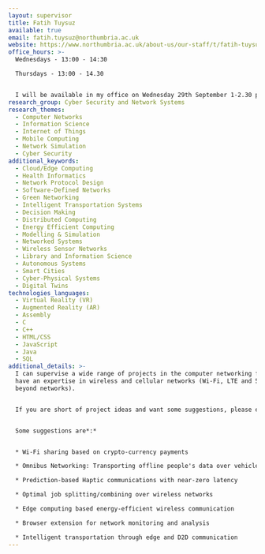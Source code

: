 ```yaml
---
layout: supervisor
title: Fatih Tuysuz
available: true
email: fatih.tuysuz@northumbria.ac.uk
website: https://www.northumbria.ac.uk/about-us/our-staff/t/fatih-tuysuz/
office_hours: >-
  Wednesdays - 13:00 - 14:30

  Thursdays - 13:00 - 14.30 


  I will be available in my office on Wednesday 29th September 1-2.30 pm and on Thursday 30th September 1-2.30pm. You can also contact me via email to arrange an appointment outside these times.
research_group: Cyber Security and Network Systems
research_themes:
  - Computer Networks
  - Information Science
  - Internet of Things
  - Mobile Computing
  - Network Simulation
  - Cyber Security
additional_keywords:
  - Cloud/Edge Computing
  - Health Informatics
  - Network Protocol Design
  - Software-Defined Networks
  - Green Networking
  - Intelligent Transportation Systems
  - Decision Making
  - Distributed Computing
  - Energy Efficient Computing
  - Modelling & Simulation
  - Networked Systems
  - Wireless Sensor Networks
  - Library and Information Science
  - Autonomous Systems
  - Smart Cities
  - Cyber-Physical Systems
  - Digital Twins
technologies_languages:
  - Virtual Reality (VR)
  - Augmented Reality (AR)
  - Assembly
  - C
  - C++
  - HTML/CSS
  - JavaScript
  - Java
  - SQL
additional_details: >-
  I can supervise a wide range of projects in the computer networking field. I
  have an expertise in wireless and cellular networks (Wi-Fi, LTE and 5G and
  beyond networks). 


  If you are short of project ideas and want some suggestions, please email me. 


  Some suggestions are*:*


  * Wi-Fi sharing based on crypto-currency payments

  * Omnibus Networking: Transporting offline people's data over vehicles 

  * Prediction-based Haptic communications with near-zero latency  

  * Optimal job splitting/combining over wireless networks

  * Edge computing based energy-efficient wireless communication

  * Browser extension for network monitoring and analysis

  * Intelligent transportation through edge and D2D communication
---
```

